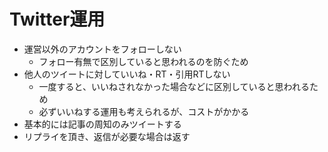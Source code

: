 # Twitter運用

- 運営以外のアカウントをフォローしない
  - フォロー有無で区別していると思われるのを防ぐため
- 他人のツイートに対していいね・RT・引用RTしない
  - 一度すると、いいねされなかった場合などに区別していると思われるため
  - 必ずいいねする運用も考えられるが、コストがかかる
- 基本的には記事の周知のみツイートする
- リプライを頂き、返信が必要な場合は返す
